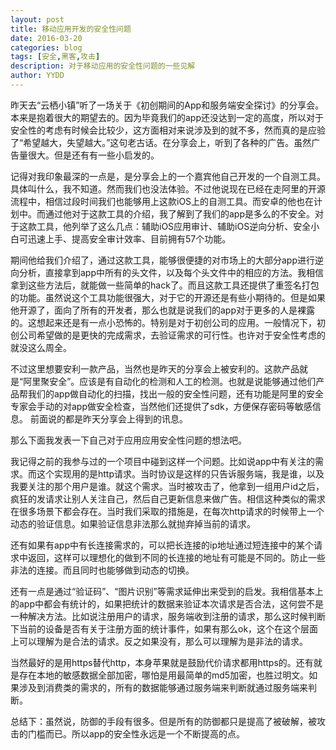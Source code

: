 ```yaml
---
layout: post
title: 移动应用开发的安全性问题
date: 2016-03-20
categories: blog
tags: [安全,黑客,攻击]
description: 对于移动应用的安全性问题的一些见解
author: YYDD
---
```

昨天去“云栖小镇”听了一场关于《初创期间的App和服务端安全探讨》的分享会。本来是抱着很大的期望去的。因为毕竟我们的app还没达到一定的高度，所以对于安全性的考虑有时候会比较少，这方面相对来说涉及到的就不多，然而真的是应验了“希望越大，失望越大。”这句老古话。在分享会上，听到了各种的广告。虽然广告量很大。但是还有有一些小启发的。

记得对我印象最深的一点是，是分享会上的一个嘉宾他自己开发的一个自测工具。具体叫什么，我不知道。然而我们也没法体验。不过他说现在已经在走阿里的开源流程中，相信过段时间我们也能够用上这款iOS上的自测工具。而安卓的他也在计划中。而通过他对于这款工具的介绍，我了解到了我们的app是多么的不安全。对于这款工具，他列举了这么几点：辅助iOS应用审计、辅助iOS逆向分析、安全小白可迅速上手、提高安全审计效率、目前拥有57个功能。

期间他给我们介绍了，通过这款工具，能够很便捷的对市场上的大部分app进行逆向分析，直接拿到app中所有的头文件，以及每个头文件中的相应的方法。我相信拿到这些方法后，就能做一些简单的hack了。而且这款工具还提供了重签名打包的功能。虽然说这个工具功能很强大，对于它的开源还是有些小期待的。但是如果他开源了，面向了所有的开发者，那么也就是说我们的app对于更多的人是裸露的。这想起来还是有一点小恐怖的。特别是对于初创公司的应用。一般情况下，初创公司希望做的是更快的完成需求，去验证需求的可行性。也许对于安全性考虑的就没这么周全。

不过这里想要安利一款产品，当然也是昨天的分享会上被安利的。这款产品就是“阿里聚安全”。应该是有自动化的检测和人工的检测。也就是说能够通过他们产品帮我们的app做自动化的扫描，找出一般的安全性问题，还有功能是阿里的安全专家会手动的对app做安全检查，当然他们还提供了sdk，方便保存密码等敏感信息。
前面说的都是昨天分享会上得到的讯息。

那么下面我发表一下自己对于应用应用安全性问题的想法吧。

我记得之前的我参与过的一个项目中碰到这样一个问题。比如说app中有关注的需求。而这个实现用的是http请求。当时协议是这样的只告诉服务端，我是谁，以及我要关注的那个用户是谁。就这个需求。当时被攻击了，他拿到一组用户id之后，疯狂的发请求让别人关注自己，然后自己更新信息来做广告。相信这种类似的需求在很多场景下都会存在。当时我们采取的措施是，在每次http请求的时候带上一个动态的验证信息。如果验证信息非法那么就抛弃掉当前的请求。

还有如果有app中有长连接需求的，可以把长连接的ip地址通过短连接中的某个请求中返回，这样可以理想化的做到不同的长连接的地址有可能是不同的。防止一些非法的连接。而且同时也能够做到动态的切换。

还有一点是通过“验证码”、“图片识别”等需求延伸出来受到的启发。我相信基本上的app中都会有统计的，如果把统计的数据来验证本次请求是否合法，这何尝不是一种解决方法。比如说注册用户的请求，服务端收到注册的请求，那么这时候判断下当前的设备是否有关于注册方面的统计事件，如果有那么ok，这个在这个层面上可以理解为是合法的请求。反之如果没有，那么可以理解为是非法的请求。

当然最好的是用https替代http，本身苹果就是鼓励代价请求都用https的。还有就是存在本地的敏感数据全部加密，哪怕是用最简单的md5加密，也胜过明文。如果涉及到消费类的需求的，所有的数据能够通过服务端来判断就通过服务端来判断。

总结下：虽然说，防御的手段有很多。但是所有的防御都只是提高了被破解，被攻击的门槛而已。所以app的安全性永远是一个不断提高的点。


